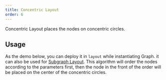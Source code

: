 ```yaml
---
title: Concentric Layout
order: 6
---
```


Concentric Layout places the nodes on concentric circles.

## Usage

As the demo below, you can deploy it in `layout` while instantiating Graph. it can also be used for [Subgraph Layout](/en/docs/manual/middle/layout/sub-layout). This algorithm will order the nodes according to the parameters first, then the node in the front of the order will be placed on the center of the concentric circles.
